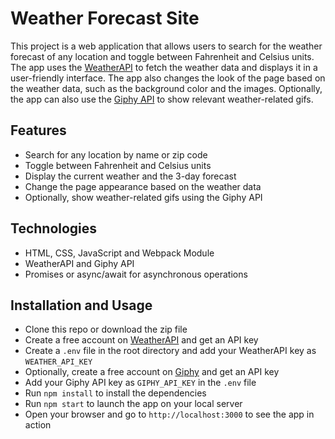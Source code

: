 # Weather Forecast Site

This project is a web application that allows users to search for the weather forecast of any location and toggle between Fahrenheit and Celsius units. The app uses the [WeatherAPI](^1^) to fetch the weather data and displays it in a user-friendly interface. The app also changes the look of the page based on the weather data, such as the background color and the images. Optionally, the app can also use the [Giphy API](^2^) to show relevant weather-related gifs.

## Features

- Search for any location by name or zip code
- Toggle between Fahrenheit and Celsius units
- Display the current weather and the 3-day forecast
- Change the page appearance based on the weather data
- Optionally, show weather-related gifs using the Giphy API

## Technologies

- HTML, CSS, JavaScript and Webpack Module
- WeatherAPI and Giphy API
- Promises or async/await for asynchronous operations

## Installation and Usage

- Clone this repo or download the zip file
- Create a free account on [WeatherAPI](^1^) and get an API key
- Create a `.env` file in the root directory and add your WeatherAPI key as `WEATHER_API_KEY`
- Optionally, create a free account on [Giphy](^2^) and get an API key
- Add your Giphy API key as `GIPHY_API_KEY` in the `.env` file
- Run `npm install` to install the dependencies
- Run `npm start` to launch the app on your local server
- Open your browser and go to `http://localhost:3000` to see the app in action
